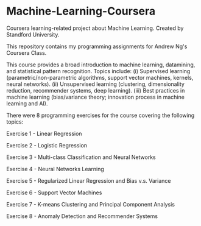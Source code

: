 # Machine-Learning-Coursera
Coursera learning-related project about Machine Learning. Created by Standford University.

This repository contains my programming assignments for Andrew Ng's Coursera Class. 

This course provides a broad introduction to machine learning, datamining, and statistical pattern recognition. Topics include: 
(i) Supervised learning (parametric/non-parametric algorithms, support vector machines, kernels, neural networks). 
(ii) Unsupervised learning (clustering, dimensionality reduction, recommender systems, deep learning). 
(iii) Best practices in machine learning (bias/variance theory; innovation process in machine learning and AI). 

There were 8 programming exercises for the course covering the following topics:

Exercise 1 - Linear Regression

Exercise 2 - Logistic Regression

Exercise 3 - Multi-class Classification and Neural Networks

Exercise 4 - Neural Networks Learning

Exercise 5 - Regularized Linear Regression and Bias v.s. Variance

Exercise 6 - Support Vector Machines

Exercise 7 - K-means Clustering and Principal Component Analysis

Exercise 8 - Anomaly Detection and Recommender Systems
